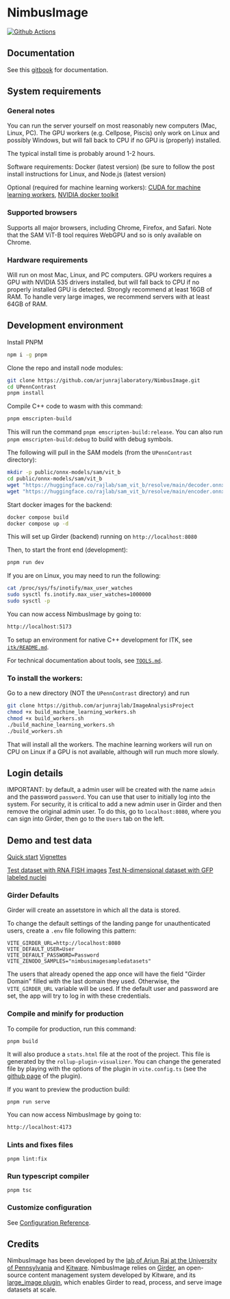# NimbusImage

[![Github Actions][github-actions-image]][github-actions-url]

## Documentation

See this [gitbook](https://docs.nimbusimage.com) for documentation.

## System requirements

### General notes

You can run the server yourself on most reasonably new computers (Mac, Linux, PC). The GPU workers (e.g. Cellpose, Piscis) only work on Linux and possibly Windows, but will fall back to CPU if no GPU is (properly) installed.

The typical install time is probably around 1-2 hours.

Software requirements:
Docker (latest version) (be sure to follow the post install instructions for Linux, and 
Node.js (latest version)

Optional (required for machine learning workers):
[CUDA for machine learning workers](https://docs.nvidia.com/cuda/cuda-installation-guide-linux/index.html), 
[NVIDIA docker toolkit](https://docs.nvidia.com/datacenter/cloud-native/container-toolkit/latest/install-guide.html)

### Supported browsers
Supports all major browsers, including Chrome, Firefox, and Safari. Note that the SAM ViT-B tool requires WebGPU and so is only available on Chrome.

### Hardware requirements
Will run on most Mac, Linux, and PC computers. GPU workers requires a GPU with NVIDIA 535 drivers installed, but will fall back to CPU if no properly installed GPU is detected. Strongly recommend at least 16GB of RAM. To handle very large images, we recommend servers with at least 64GB of RAM.

## Development environment

Install PNPM
```sh
npm i -g pnpm
```

Clone the repo and install node modules:

```sh
git clone https://github.com/arjunrajlaboratory/NimbusImage.git
cd UPennContrast
pnpm install
```

Compile C++ code to wasm with this command:

```sh
pnpm emscripten-build
```

This will run the command `pnpm emscripten-build:release`.
You can also run `pnpm emscripten-build:debug` to build with debug symbols.

The following will pull in the SAM models (from the `UPennContrast` directory):
```sh
mkdir -p public/onnx-models/sam/vit_b
cd public/onnx-models/sam/vit_b
wget "https://huggingface.co/rajlab/sam_vit_b/resolve/main/decoder.onnx" -O decoder.onnx
wget "https://huggingface.co/rajlab/sam_vit_b/resolve/main/encoder.onnx" -O encoder.onnx
```

Start docker images for the backend:

```sh
docker compose build
docker compose up -d
```

This will set up Girder (backend) running on `http://localhost:8080`

Then, to start the front end (development):

```sh
pnpm run dev
```

If you are on Linux, you may need to run the following:

```sh
cat /proc/sys/fs/inotify/max_user_watches
sudo sysctl fs.inotify.max_user_watches=1000000
sudo sysctl -p
```

You can now access NimbusImage by going to:
```sh
http://localhost:5173
```

To setup an environment for native C++ development for ITK, see [`itk/README.md`](./itk/README.md).

For technical documentation about tools, see [`TOOLS.md`](./TOOLS.md).

### To install the workers:

Go to a new directory (NOT the `UPennContrast` directory) and run
```sh
git clone https://github.com/arjunrajlab/ImageAnalysisProject
chmod +x build_machine_learning_workers.sh
chmod +x build_workers.sh
./build_machine_learning_workers.sh
./build_workers.sh
```

That will install all the workers. The machine learning workers will run on CPU on Linux if a GPU is not available, although will run much more slowly.

## Login details

IMPORTANT: by default, a admin user will be created with the name `admin` and the password `password`. You can use that user to initially log into the system. For security, it is critical to add a new admin user in Girder and then remove the original admin user. To do this, go to ```localhost:8080```, where you can sign into Girder, then go to the `Users` tab on the left.

## Demo and test data

[Quick start](https://docs.nimbusimage.com/quick-start)
[Vignettes](https://docs.nimbusimage.com/vignettes)

[Test dataset with RNA FISH images](https://www.dropbox.com/scl/fi/hyg3bou153fnq6lye3zlb/DDX58_AXL_EGFR_well2.nd2?rlkey=lf00zmmkqv4hc7c6fy9qgqvfp&dl=0)
[Test N-dimensional dataset with GFP labeled nuclei](https://www.dropbox.com/scl/fi/rakjixk7ei3b31h41nso5/normmedia_8well_col2_livecellgfp.nd2?rlkey=vjqiftvcqlihl692b8xsr79rd&dl=0)

### Girder Defaults

Girder will create an assetstore in which all the data is stored.

To change the default settings of the landing pange for unauthenticated users, create a `.env` file following this pattern:
```
VITE_GIRDER_URL=http://localhost:8080
VITE_DEFAULT_USER=User
VITE_DEFAULT_PASSWORD=Password
VITE_ZENODO_SAMPLES="nimbusimagesampledatasets"
```

The users that already opened the app once will have the field "Girder Domain" filled with the last domain they used. Otherwise, the `VITE_GIRDER_URL` variable will be used. If the default user and password are set, the app will try to log in with these credentials.

### Compile and minify for production

To compile for production, run this command:

```
pnpm build
```

It will also produce a `stats.html` file at the root of the project.
This file is generated by the `rollup-plugin-visualizer`.
You can change the generated file by playing with the options of the plugin in `vite.config.ts` (see the [github page](https://github.com/btd/rollup-plugin-visualizer?tab=readme-ov-file#options) of the plugin).

If you want to preview the production build:

```
pnpm run serve
```

You can now access NimbusImage by going to:
```sh
http://localhost:4173
```

### Lints and fixes files

```
pnpm lint:fix
```

### Run typescript compiler

```
pnpm tsc
```

### Customize configuration

See [Configuration Reference](https://cli.vuejs.org/config/).

[github-actions-image]: https://github.com/arjunrajlaboratory/NimbusImage/workflows/node/badge.svg
[github-actions-url]: https://github.com/arjunrajlaboratory/NimbusImage/actions

## Credits

NimbusImage has been developed by the [lab of Arjun Raj at the University of Pennsylvania](https://rajlab.seas.upenn.edu/) and [Kitware](https://www.kitware.com). NimbusImage relies on [Girder](https://girder.readthedocs.io/en/latest/), an open-source content management system developed by Kitware, and its [large_image plugin](https://girder.github.io/large_image/), which enables Girder to read, process, and serve image datasets at scale.

